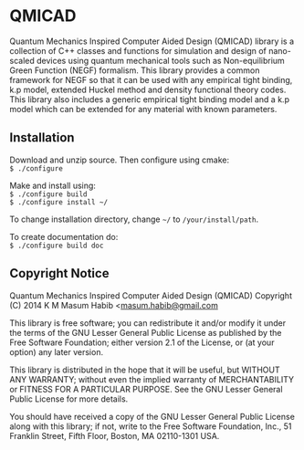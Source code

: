 QMICAD
======

Quantum Mechanics Inspired Computer Aided Design (QMICAD) library is a 
collection of C++ classes and functions for simulation and design of 
nano-scaled devices using quantum mechanical tools such as Non-equilibrium 
Green Function (NEGF) formalism. This library provides a common framework 
for NEGF so that it can be used with any empirical tight binding, k.p model, 
extended Huckel method and density functional theory codes. This library also
includes a generic empirical tight binding model and a k.p model which can be 
extended for any material with known parameters.

Installation
-------------
Download and unzip source. Then configure using cmake:   
`$ ./configure`

Make and install using:   
`$ ./configure build`   
`$ ./configure install ~/`

To change installation directory, change `~/` to `/your/install/path`.

To create documentation do:   
`$ ./configure build doc`


Copyright Notice
----------------

Quantum Mechanics Inspired Computer Aided Design (QMICAD)
Copyright (C) 2014  K M Masum Habib <masum.habib@gmail.com

This library is free software; you can redistribute it and/or
modify it under the terms of the GNU Lesser General Public
License as published by the Free Software Foundation; either
version 2.1 of the License, or (at your option) any later version.

This library is distributed in the hope that it will be useful,
but WITHOUT ANY WARRANTY; without even the implied warranty of
MERCHANTABILITY or FITNESS FOR A PARTICULAR PURPOSE.  See the GNU
Lesser General Public License for more details.

You should have received a copy of the GNU Lesser General Public
License along with this library; if not, write to the Free Software
Foundation, Inc., 51 Franklin Street, Fifth Floor, Boston, MA  02110-1301 USA.
          
 
